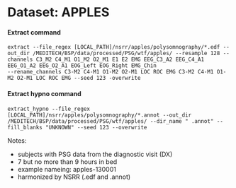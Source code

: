 # Dataset: APPLES

#### Extract command
```
extract --file_regex [LOCAL_PATH]/nsrr/apples/polysomnography/*.edf --out_dir /MEDITECH/BSP/data/processed/PSG/wtf/apples/ --resample 128 --channels C3_M2 C4_M1 O1_M2 O2_M1 E1 E2 EMG EEG_C3_A2 EEG_C4_A1 EEG_O1_A2 EEG_O2_A1 EOG_Left EOG_Right EMG_Chin 
--rename_channels C3-M2 C4-M1 O1-M2 O2-M1 LOC ROC EMG C3-M2 C4-M1 O1-M2 O2-M1 LOC ROC EMG --seed 123 -overwrite
```

#### Extract hypno command
```
extract_hypno --file_regex [LOCAL_PATH]/nsrr/apples/polysomnography/*.annot --out_dir /MEDITECH/BSP/data/processed/PSG/wtf/apples/ --dir_name " .annot" --fill_blanks "UNKNOWN" --seed 123 --overwrite
```

Notes: 
- subjects with PSG data from the diagnostic visit (DX)
- 7 but no more than 9 hours in bed
- example nameing: apples-130001
- harmonized by NSRR (.edf and .annot)